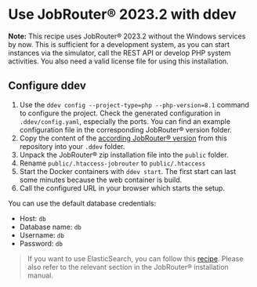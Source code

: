 # Use JobRouter® 2023.2 with ddev

**Note:** This recipe uses JobRouter® 2023.2 without the Windows services by now. This
is sufficient for a development system, as you can start instances via the simulator,
call the REST API or develop PHP system activities. You also need a valid
license file for using this installation.

## Configure ddev

1. Use the `ddev config --project-type=php --php-version=8.1` command to configure the project.
   Check the generated configuration in `.ddev/config.yaml`, especially the ports.
   You can find an example configuration file in the corresponding JobRouter® version folder.
2. Copy the content of the [according JobRouter® version](.) from this repository into your `.ddev` folder.
3. Unpack the JobRouter® zip installation file into the `public` folder.
4. Rename `public/.htaccess-jobrouter` to `public/.htaccess`
5. Start the Docker containers with `ddev start`. The first start can last some minutes
   because the web container is build.
6. Call the configured URL in your browser which starts the setup.

You can use the default database credentials:
- Host: `db`
- Database name: `db`
- Username: `db`
- Password: `db`

> If you want to use ElasticSearch, you can follow this
> [recipe](https://github.com/drud/ddev-elasticsearch).
> Please also refer to the relevant section in the JobRouter® installation manual.